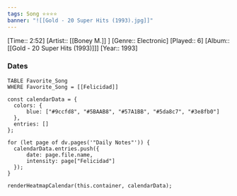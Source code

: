 ```yaml
---
tags: Song ⭐⭐⭐⭐ 
banner: "![[Gold - 20 Super Hits (1993).jpg]]"
---
```

[Time:: 2:52]
[Artist:: [[Boney M.]] ]
[Genre:: Electronic]
[Played:: 6]
[Album:: [[Gold - 20 Super Hits (1993)]]]
[Year:: 1993]
### Dates
````dataview
TABLE Favorite_Song
WHERE Favorite_Song = [[Felicidad]]
````

  ```dataviewjs
const calendarData = { 
	colors: { 
		blue: ["#9ccfd8", "#5BAAB8", "#57A1BB", "#5da8c7", "#3e8fb0"] 
	}, 
	entries: [] 
}; 

for (let page of dv.pages('"Daily Notes"')) { 
	calendarData.entries.push({ 
		date: page.file.name, 
		intensity: page["Felicidad"]
	}); 
} 

renderHeatmapCalendar(this.container, calendarData);
```
